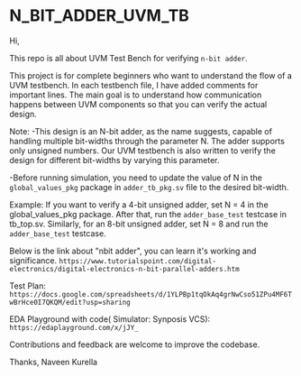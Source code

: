 # N_BIT_ADDER_UVM_TB

Hi,

This repo is all about UVM Test Bench for verifying `n-bit adder`.

This project is for complete beginners who want to understand the flow of a UVM testbench. In each testbench file, I have added comments for important lines. The main goal is to understand how communication happens between UVM components so that you can verify the actual design.

Note:
  -This design is an N-bit adder, as the name suggests, capable of handling multiple bit-widths through the parameter N. The adder supports only unsigned numbers. Our UVM testbench is also written to verify the design for different bit-widths by varying this parameter.

  -Before running simulation, you need to update the value of N in the `global_values_pkg` package in `adder_tb_pkg.sv` file to the desired bit-width.

  Example:
  If you want to verify a 4-bit unsigned adder, set N = 4 in the global_values_pkg package. After that, run the `adder_base_test` testcase in tb_top.sv. Similarly, for an 8-bit unsigned adder, set N = 8 and run the `adder_base_test` testcase.

Below is the link about "nbit adder", you can learn it's working and significance.
  `https://www.tutorialspoint.com/digital-electronics/digital-electronics-n-bit-parallel-adders.htm`

Test Plan:
 `https://docs.google.com/spreadsheets/d/1YLPBp1tqOkAq4grNwCso51ZPu4MF6TwBrHce0I7QKQM/edit?usp=sharing`

EDA Playground with code( Simulator: Synposis VCS):
  `https://edaplayground.com/x/jJY_`

Contributions and feedback are welcome to improve the codebase.

Thanks,
Naveen Kurella
